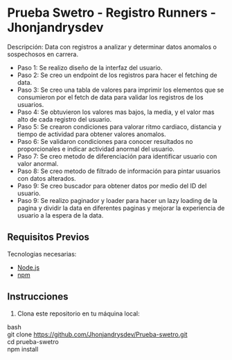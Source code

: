 # Prueba Swetro - Registro Runners - Jhonjandrysdev

Descripción: Data con registros a analizar y determinar datos anomalos o sospechosos en carrera.

- Paso 1: Se realizo diseño de la interfaz del usuario.
- Paso 2: Se creo un endpoint de los registros para hacer el fetching de data.
- Paso 3: Se creo una tabla de valores para imprimir los elementos que se consumieron por el fetch de data para validar los registros de los usuarios.
- Paso 4: Se obtuvieron los valores mas bajos, la media, y el valor mas alto de cada registro del usuario.
- Paso 5: Se crearon condiciones para valorar ritmo cardiaco, distancia y tiempo de actividad para obtener valores anomalos.
- Paso 6: Se validaron condiciones para conocer resultados no proporcionales e indicar actividad anormal del usuario.
- Paso 7: Se creo metodo de diferenciación para identificar usuario con valor anormal.
- Paso 8: Se creo metodo de filtrado de información para pintar usuarios con datos alterados.
- Paso 9: Se creo buscador para obtener datos por medio del ID del usuario.
- Paso 9: Se realizo paginador y loader para hacer un lazy loading de la pagina y dividir la data en diferentes paginas y mejorar la experiencia de usuario a la espera de la data.

## Requisitos Previos
Tecnologias necesarias:
- [Node.js](https://nodejs.org/)
- [npm](https://www.npmjs.com/)

## Instrucciones

1. Clona este repositorio en tu máquina local:

bash
<br>
git clone https://github.com/Jhonjandrysdev/Prueba-swetro.git
<br>
cd prueba-swetro
<br>
npm install





